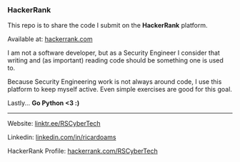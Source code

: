 ### HackerRank

This repo is to share the code I submit on the **HackerRank** platform.

Available at: [hackerrank.com](https://www.hackerrank.com)

I am not a software developer, but as a Security Engineer I consider that writing and (as important) reading code should be something one is used to.

Because Security Engineering work is not always around code, I use this platform to keep myself active. Even simple exercises are good for this goal.

Lastly... **Go Python <3 :)**

* * *

Website: [linktr.ee/RSCyberTech](https://linktr.ee/RSCyberTech)

Linkedin: [linkedin.com/in/ricardoams](https://www.linkedin.com/in/ricardoams)

HackerRank Profile: [hackerrank.com/RSCyberTech](https://www.hackerrank.com/RSCyberTech)
